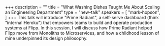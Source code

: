 +++
description = ""
title = "What Washing Dishes Taught Me About Scaling an Engineering Department"
type = "new-talk"
speakers = [
        "mark-hopson",
]
+++
This talk will introduce "Prime Radiant", a self-serve dashboard (think "internal Heroku") that empowers teams to build and operate production systems at Flipp. In this session, I will discuss how Prime Radiant helped Flipp move from Monoliths to Microservices, and how a childhood lesson of mine underpinned its design philosophy.